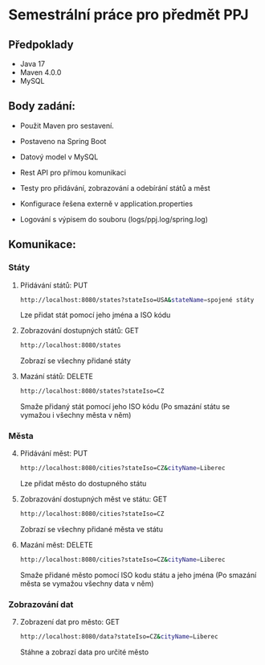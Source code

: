 # Semestrální práce pro předmět PPJ

## Předpoklady

- Java 17
- Maven 4.0.0
- MySQL

## Body zadání:
 - Použit Maven pro sestavení.

 - Postaveno na Spring Boot

 - Datový model v MySQL

 - Rest API pro přímou komunikaci

 - Testy pro přidávání, zobrazování a odebírání států a měst

 - Konfigurace řešena externě v application.properties

 - Logování s výpisem do souboru (logs/ppj.log/spring.log)
   

## Komunikace:


### Státy
1. Přidávání států: PUT
     ```bash
     http://localhost:8080/states?stateIso=USA&stateName=spojené státy
     ```
   Lze přidat stát pomocí jeho jména a ISO kódu

2. Zobrazování dostupných států:  GET
   ```bash
   http://localhost:8080/states
   ```
   Zobrazí se všechny přidané státy
   
3. Mazání států: DELETE
   ```bash
   http://localhost:8080/states?stateIso=CZ
   ```
   Smaže přidaný stát pomocí jeho ISO kódu (Po smazání státu se vymažou i všechny města v něm)

### Města
4. Přidávání měst: PUT
   ```bash
   http://localhost:8080/cities?stateIso=CZ&cityName=Liberec
   ```
   Lze přidat město do dostupného státu

5. Zobrazování dostupných měst ve státu: GET
   ```bash
   http://localhost:8080/cities?stateIso=CZ
   ```
   Zobrazí se všechny přidané města ve státu
   
6. Mazání měst: DELETE
   ```bash
   http://localhost:8080/cities?stateIso=CZ&cityName=Liberec
   ```
   Smaže přidané město pomocí ISO kodu státu a jeho jména (Po smazání města se vymažou všechny data v něm)

### Zobrazování dat

7. Zobrazení dat pro město: GET
   ```bash
   http://localhost:8080/data?stateIso=CZ&cityName=Liberec
   ```
   Stáhne a zobrazí data pro určité město


